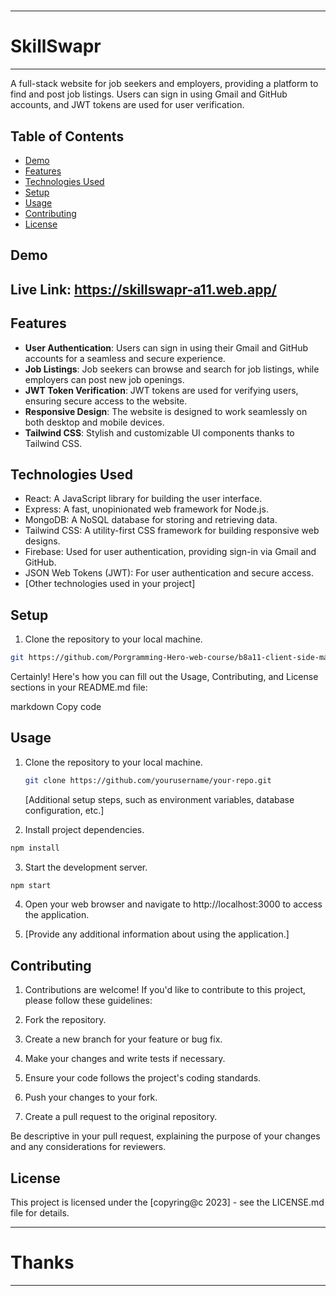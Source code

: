 #

---

# SkillSwapr

---

A full-stack website for job seekers and employers, providing a platform to find and post job listings. Users can sign in using Gmail and GitHub accounts, and JWT tokens are used for user verification.

## Table of Contents

- [Demo](#demo)
- [Features](#features)
- [Technologies Used](#technologies-used)
- [Setup](#setup)
- [Usage](#usage)
- [Contributing](#contributing)
- [License](#license)

## Demo

## Live Link: https://skillswapr-a11.web.app/

## Features

- **User Authentication**: Users can sign in using their Gmail and GitHub accounts for a seamless and secure experience.
- **Job Listings**: Job seekers can browse and search for job listings, while employers can post new job openings.
- **JWT Token Verification**: JWT tokens are used for verifying users, ensuring secure access to the website.
- **Responsive Design**: The website is designed to work seamlessly on both desktop and mobile devices.
- **Tailwind CSS**: Stylish and customizable UI components thanks to Tailwind CSS.

## Technologies Used

- React: A JavaScript library for building the user interface.
- Express: A fast, unopinionated web framework for Node.js.
- MongoDB: A NoSQL database for storing and retrieving data.
- Tailwind CSS: A utility-first CSS framework for building responsive web designs.
- Firebase: Used for user authentication, providing sign-in via Gmail and GitHub.
- JSON Web Tokens (JWT): For user authentication and secure access.
- [Other technologies used in your project]

## Setup

1. Clone the repository to your local machine.

```bash
git https://github.com/Porgramming-Hero-web-course/b8a11-client-side-mahfuj80
```

Certainly! Here's how you can fill out the Usage, Contributing, and License sections in your README.md file:

markdown
Copy code

## Usage

1. Clone the repository to your local machine.

   ```bash
   git clone https://github.com/yourusername/your-repo.git

   ```

   [Additional setup steps, such as environment variables, database configuration, etc.]

2. Install project dependencies.

```bash
npm install
```

3. Start the development server.

```bash
npm start
```

4. Open your web browser and navigate to http://localhost:3000 to access the application.

5. [Provide any additional information about using the application.]

## Contributing

1. Contributions are welcome! If you'd like to contribute to this project, please follow these guidelines:

2. Fork the repository.

3. Create a new branch for your feature or bug fix.

4. Make your changes and write tests if necessary.

5. Ensure your code follows the project's coding standards.

6. Push your changes to your fork.

7. Create a pull request to the original repository.

Be descriptive in your pull request, explaining the purpose of your changes and any considerations for reviewers.

## License

This project is licensed under the [copyring@c 2023] - see the LICENSE.md file for details.

---

# Thanks

---
